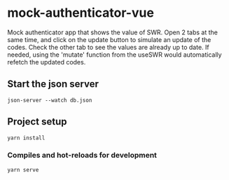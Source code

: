 # mock-authenticator-vue

Mock authenticator app that shows the value of SWR.
Open 2 tabs at the same time, and click on the update button to simulate an update of the codes. Check the other tab to see the values are already up to date.
If needed, using the 'mutate' function from the useSWR would automatically refetch the updated codes.

## Start the json server

```
json-server --watch db.json
```

## Project setup

```
yarn install
```

### Compiles and hot-reloads for development

```
yarn serve
```
